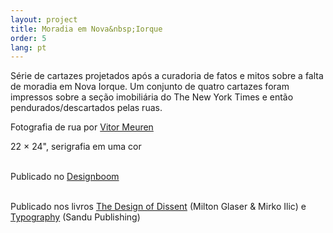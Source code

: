 ```yaml
---
layout: project
title: Moradia em Nova&nbsp;Iorque
order: 5
lang: pt
---
```


Série de cartazes projetados após a curadoria de fatos e mitos sobre a falta de moradia em Nova Iorque. Um conjunto de quatro cartazes foram impressos sobre a seção imobiliária do The New York Times e então pendurados/descartados pelas ruas.

<p class="specifications">Fotografia de rua por <a target="_blank" href="http://vitormeuren.com">Vitor Meuren</a></p>

<p class="specifications">22 × 24", serigrafia em uma cor<br><br></p>

<p class="features">Publicado no <a href="http://www.designboom.com/design/homelessness-new-york-city-poster-series-vitor-de-carvalho-11-02-2015" target="_blank">Designboom</a><br><br></p>

<p class="features"> Publicado nos livros <a href="https://www.amazon.com/Design-Dissent-Expanded-Nationalism-Alternative/dp/1631594249" target="_blank">The Design of Dissent</a> (Milton Glaser &amp; Mirko Ilic) e <a href="http://www.sandupublishing.com/design360en/publicationshow_en.php?id=144" target="_blank">Typography</a> (Sandu Publishing)</p>